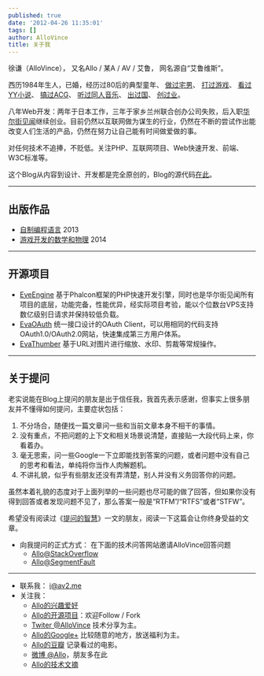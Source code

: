 ```yaml
---
published: true
date: '2012-04-26 11:35:01'
tags: []
author: AlloVince
title: 关于我
---
```


徐谦（AlloVince）， 又名Allo / 某A / AV / 艾鲁， 网名源自“艾鲁维斯”。

西历1984年生人，已婚，经历过80后的典型童年、
[做过宅男](http://avnpc.com/pages/OX)、
[打过游戏](http://avnpc.com/pages/Farland_Series)、
[看过YY小说](http://avnpc.com/pages/memorialize_of_chinese_net_novels)、
[搞过ACG](http://avnpc.com/pages/Memories_Off_2nd_ost_review)、
[听过同人音乐](http://avnpc.com/pages/shikata_akiko)、
[出过国](http://avnpc.com/pages/akihabara)、
[创过业](http://avnpc.com/pages/projects)。

八年Web开发：两年于日本工作，三年于家乡兰州联合创办公司失败，后入职[华尔街见闻](http://wallstreetcn.com/)继续创业。目前仍然以互联网做为谋生的行业，仍然在不断的尝试作出能改变人们生活的产品，仍然在努力让自己能有时间做爱做的事。

对任何技术不追捧，不贬低。关注PHP、互联网项目、Web快速开发、前端、W3C标准等。

这个Blog从内容到设计、开发都是完全原创的，Blog的源代码[在此](https://github.com/AlloVince/eva-engine/tree/avnpc)。

* * * * *

## 出版作品

- [自制编程语言](http://book.douban.com/subject/25735333/) 2013
- [游戏开发的数学和物理](http://book.douban.com/subject/26274169/) 2014

* * * * *

## 开源项目

- [EveEngine](http://avnpc.com/pages/eva-engine) 基于Phalcon框架的PHP快速开发引擎，同时也是华尔街见闻所有项目的底层，功能完备，性能优异，经实际项目考验，能以个位数台VPS支持数亿级别日请求并保持较低负载。
- [EvaOAuth](http://avnpc.com/pages/evaoauth) 统一接口设计的OAuth Client，可以用相同的代码支持OAuth1.0/OAuth2.0网站，快速集成第三方用户体系。
- [EvaThumber](http://avnpc.com/pages/evathumber) 基于URL对图片进行缩放、水印、剪裁等常规操作。

* * * * *

## 关于提问


老实说能在Blog上提问的朋友是出于信任我，我首先表示感谢，但事实上很多朋友并不懂得如何提问，主要症状包括：

1. 不分场合，随便找一篇文章问一些和当前文章本身不相干的事情。
2. 没有重点，不把问题的上下文和相关场景说清楚，直接贴一大段代码上来，你看着办。
3. 毫无思索，问一些Google一下立即能找到答案的问题，或者问题中没有自己的思考和看法，单纯将你当作人肉解题机。
4. 不讲礼貌，似乎有些朋友还没有弄清楚，别人并没有义务回答你的问题。

虽然本着礼貌的态度对于上面列举的一些问题也尽可能的做了回答，但如果你没有得到回答或者发现问题不见了，那么答案一般是“RTFM”/“RTFS”或者“STFW”。

希望没有阅读过《[提问的智慧](http://www.wapm.cn/smart-questions/smart-questions-zh.html)》一文的朋友，阅读一下这篇会让你终身受益的文章。

- 向我提问的正式方式： 在下面的技术问答网站邀请AlloVince回答问题
    - [Allo@StackOverflow](http://stackoverflow.com/users/1445934/allovince)
    - [Allo@SegmentFault](http://segmentfault.com/u/allovince)

* * * * *

- 联系我： i@av2.me
- 关注我：
	-   [Allo的兴趣爱好][]
	-   [Allo的开源项目][]：欢迎Follow / Fork
	-   [Twiter @AlloVince][] 技术分享为主。
	-   [Allo的Google+][] 比较随意的地方，放送福利为主。
	-   [Allo的豆瓣][] 记录看过的电影。
	-   [微博 @Allo][]，朋友多在此
	-   [Allo的技术文摘][]


[Allo的兴趣爱好]: http://zh.wikipedia.org/wiki/User:AlloVince
[Allo的开源项目]: https://github.com/AlloVince
[Twiter @AlloVince]: https://twitter.com/AlloVince
[Allo的Google+]: https://plus.google.com/u/0/104171418568283484752
[Allo的豆瓣]: http://www.douban.com/people/AlloVince/
[微博 @Allo]: http://weibo.com/avnpc
[Allo的技术文摘]: https://www.evernote.com/pub/allovince/Tech

